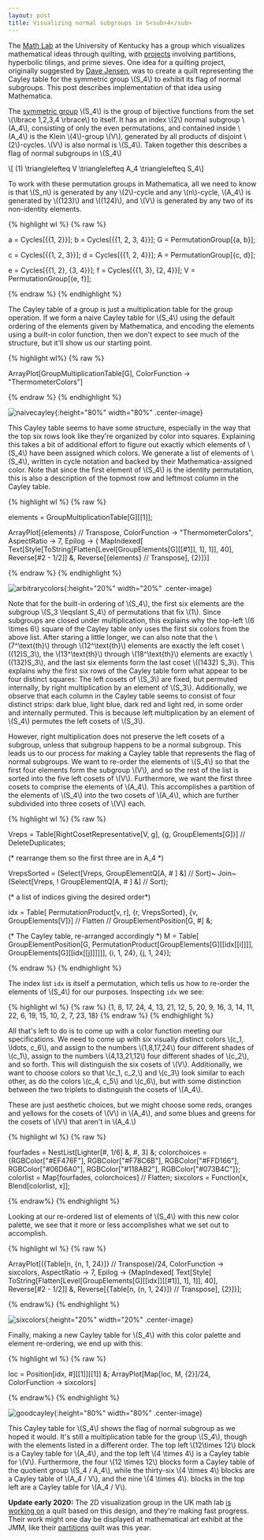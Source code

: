 ```yaml
---
layout: post
title: Visualizing normal subgroups in S<sub>4</sub>
---
```


The [Math Lab](https://ukmathlab.blogspot.com/) at the University of
Kentucky has a group which visualizes mathematical ideas through
quilting, with
[projects](https://ukmathlab.blogspot.com/search/label/2d%20Visualization)
involving partitions, hyperbolic tilings, and prime sieves. One idea
for a quilting project, originally suggested by [Dave
Jensen](http://www.ms.uky.edu/~dhje223/), was to create a quilt
representing the Cayley table for the symmetric group \\(S_4\\) to
exhibit its flag of normal subgroups. This post describes
implementation of that idea using Mathematica.

The [symmetric group](https://en.wikipedia.org/wiki/Symmetric_group)
\\(S_4\\) is the group of bijective functions from the set \\(\lbrace
1,2,3,4 \rbrace\\) to itself. It has an index \\(2\\) normal subgroup
\\(A_4\\), consisting of only the even permutations, and contained
inside \\(A_4\\) is the Klein \\(4\\)-group \\(V\\), generated by all
products of disjoint \\(2\\)-cycles. \\(V\\) is also normal is
\\(S_4\\). Taken together this describes a flag of normal subgroups in
\\(S_4\\)

\\[ (1) \\trianglelefteq V \\trianglelefteq A_4 \\trianglelefteq S_4\\]

To work with these permutation groups in Mathematica, all we need to
know is that \\(S_n\\) is generated by any \\(2\\)-cycle and any
\\(n\\)-cycle, \\(A_4\\) is generated by \\((123)\\) and \\((124)\\),
and \\(V\\) is generated by any two of its non-identity elements.

{% highlight wl %}
{% raw %}

a = Cycles[{{1, 2}}];
b = Cycles[{{1, 2, 3, 4}}];
G = PermutationGroup[{a, b}];

c = Cycles[{{1, 2, 3}}];
d = Cycles[{{1, 2, 4}}];
A = PermutationGroup[{c, d}];

e = Cycles[{{1, 2}, {3, 4}}];
f = Cycles[{{1, 3}, {2, 4}}];
V = PermutationGroup[{e, f}];

{% endraw %}
{% endhighlight %}

The Cayley table of a group is just a multiplication table for the
group operation. If we form a naive Cayley table for \\(S_4\\) using the default ordering of the elements given by Mathematica, and encoding the elements using a built-in color function, then we don't expect to see much of the structure, but it'll show us our starting point.

{% highlight wl%}
{% raw %}

ArrayPlot[GroupMultiplicationTable[G], 
 ColorFunction -> "ThermometerColors"]

{% endraw %}
{% endhighlight %}

![naivecayley]({{site.url}}/public/naivecayley.png){:height="80%" width="80%" .center-image}

This Cayley table seems to have some structure, especially in the way
that the top six rows look like they're organized by color into
squares. Explaining this takes a bit of additional effort to figure
out exactly which elements of \\(S_4\\) have been assigned which
colors. We generate a list of elements of \\(S_4\\), written in cycle
notation and backed by their Mathematica-assigned color. Note that
since the first element of \\(S_4\\) is the identity permutation, this
is also a description of the topmost row and leftmost column in the
Cayley table.

{% highlight wl %}
{% raw %}

elements = GroupMultiplicationTable[G][[1]];

ArrayPlot[{elements} // Transpose, 
 ColorFunction -> "ThermometerColors", AspectRatio -> 7, 
 Epilog -> { 
   MapIndexed[
    Text[Style[ToString[Flatten[Level[GroupElements[G][[#1]], 1], 1]],
        40], Reverse[#2 - 1/2]] &, 
    Reverse[{elements} // Transpose], {2}]}]

{% endraw %}
{% endhighlight %}

![arbitrarycolors]({{site.url}}/public/arbitrarycolors.png){:height="20%" width="20%" .center-image}

Note that for the built-in ordering of \\(S_4\\), the first six
elements are the subgroup \\(S_3 \leqslant S_4\\) of permutations that
fix \\(1\\). Since subgroups are closed under multiplication, this
explains why the top-left \\(6 \times 6\\) square of the Cayley table
only uses the first six colors from the above list. After staring a
little longer, we can also note that the \\(7^\text{th}\\) through
\\(12^\text{th}\\) elements are exactly the left coset \\((12)S_3\\),
the \\(13^\text{th}\\) through \\(18^\text{th}\\) elements are
exactly \\((132)S_3\\), and the last six elements form the last coset
\\((1432) S_3\\). This explains why the first six rows of the Cayley
table form what appear to be four distinct squares: The left cosets of
\\(S_3\\) are fixed, but permuted internally, by right multiplication
by an element of \\(S_3\\). Additionally, we observe that each column
in the Cayley table seems to consist of four distinct strips: dark
blue, light blue, dark red and light red, in some order and internally
permuted. This is because left multiplication by an element of
\\(S_4\\) permutes the left cosets of \\(S_3\\).

However, right multiplication does not preserve the left cosets of a
subgroup, unless that subgroup happens to be a normal subgroup. This
leads us to our process for making a Cayley table that represents the
flag of normal subgroups. We want to re-order the elements of
\\(S_4\\) so that the first four elements form the subgroup \\(V\\),
and so the rest of the list is sorted into the five left cosets of
\\(V\\). Furthermore, we want the first three cosets to comprise the
elements of \\(A_4\\). This accomplishes a partition of the elements
of \\(S_4\\) into the two cosets of \\(A_4\\), which are further
subdivided into three cosets of \\(V\\) each.

{% highlight wl %}
{% raw %}

Vreps =
  Table[RightCosetRepresentative[V, g], {g, GroupElements[G]}] // 
   DeleteDuplicates;

(* rearrange them so the first three are in A_4 *)

VrepsSorted = (Select[Vreps, GroupElementQ[A, # ] &] // Sort)~
   Join~(Select[Vreps, ! GroupElementQ[A, # ] &] // Sort);

(* a list of indices giving the desired order*)

idx = Table[
     PermutationProduct[v, r], {r, VrepsSorted}, {v, 
      GroupElements[V]}] // Flatten // GroupElementPosition[G, #] &;

(* The Cayley table, re-arranged accordingly *)
M = Table[
   GroupElementPosition[G, 
    PermutationProduct[GroupElements[G][[idx[[i]]]], 
     GroupElements[G][[idx[[j]]]]]], {i, 1, 24}, {j, 1, 24}];

{% endraw %}
{% endhighlight %}

The index list ```idx``` is itself a permutation, which tells us how
to re-order the elements of \\(S_4\\) for our purposes. Inspecting
```idx``` we see:

{% highlight wl %}
{% raw %}
{1, 8, 17, 24, 4, 13, 21, 12, 5, 20, 9, 16, 3,
14, 11, 22, 6, 19, 15, 10, 2, 7, 23, 18}
{% endraw %}
{% endhighlight %}

All that's left to do is to come up with a color function meeting our
specifications. We need to come up with six visually distinct colors
\\(c_1, \ldots, c_6\\), and assign to the numbers \\(1,8,17,24\\) four
different shades of \\(c_1\\), assign to the numbers \\(4,13,21,12\\)
four different shades of \\(c_2\\), and so forth. This will
distinguish the six cosets of \\(V\\).  Additionally, we want to
choose colors so that \\(c_1, c_2,\\) and \\(c_3\\) look similar to
each other, as do the colors \\(c_4, c_5\\) and \\(c_6\\), but with
some distinction between the two triplets to distinguish the cosets of
\\(A_4\\).

These are just aesthetic choices, but we might choose some reds,
oranges and yellows for the cosets of \\(V\\) in \\(A_4\\), and some
blues and greens for the cosets of \\(V\\) that aren't in \\(A_4.\\)

{% highlight wl %}
{% raw %}

fourfades  = NestList[Lighter[#, 1/6] &, #, 3] &;
colorchoices = {RGBColor["#EF476F"], RGBColor["#F78C6B"], 
   RGBColor["#FFD166"], RGBColor["#06D6A0"], RGBColor["#118AB2"], 
   RGBColor["#073B4C"]};
colorlist = Map[fourfades, colorchoices] // Flatten;
sixcolors = Function[x, Blend[colorlist, x]];

{% endraw%}
{% endhighlight %}

Looking at our re-ordered list of elements of \\(S_4\\) with this new
color palette, we see that it more or less accomplishes what we set
out to accomplish.

{% highlight wl %}
{% raw %}

ArrayPlot[({Table[n, {n, 1, 24}]} // Transpose)/24, 
 ColorFunction -> sixcolors, AspectRatio -> 7, 
 Epilog -> {MapIndexed[
    Text[Style[
       ToString[Flatten[Level[GroupElements[G][[idx]][[#1]], 1], 1]], 
       40], Reverse[#2 - 1/2]] &, 
    Reverse[{Table[n, {n, 1, 24}]} // Transpose], {2}]}];

{% endraw%}
{% endhighlight %}


![sixcolors]({{site.url}}/public/sixcolors.png){:height="20%" width="20%" .center-image}

Finally, making a new Cayley table for \\(S_4\\) with this color
palette and element re-ordering, we end up with this:


{% highlight wl %}
{% raw %}

loc = Position[idx, #][[1]][[1]] &;
ArrayPlot[Map[loc, M, {2}]/24, ColorFunction -> sixcolors]

{% endraw%}
{% endhighlight %}

![goodcayley]({{site.url}}/public/cayley.png){:height="80%" width="80%" .center-image}

This Cayley table for \\(S_4\\) shows the flag of normal subgroup as
we hoped it would. It's still a multiplication table for the group
\\(S_4\\), though with the elements listed in a different order. The
top left \\(12\times 12\\) block is a Cayley table for \\(A_4\\),
and the top left \\(4 \times 4\\) is a Cayley table for \\(V\\).
Furthermore, the four \\(12 \times 12\\) blocks form a Cayley table of
the quotient group \\(S_4 / A_4\\), while the thirty-six \\(4 \times
4\\) blocks are a Cayley table of \\(A_4 / V\\), and the nine \\(4
\times 4\\). blocks in the top left are a Cayley table for \\(A_4 /
V\\).

**Update early 2020:** The 2D visualization group in the UK math lab
[is working
on](https://ukmathlab.blogspot.com/2020/05/progress-on-symmetric-group-quilt.html)
a quilt based on this design, and they're making fast progress. Their
work might one day be displayed at mathematical art exhibit at the
JMM, like their
[partitions](http://gallery.bridgesmathart.org/exhibitions/2020-joint-mathematics-meetings/kponto)
quilt was this year.
